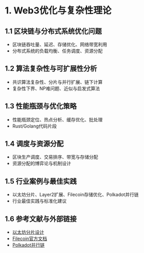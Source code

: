 # 1. Web3优化与复杂性理论

## 1.1 区块链与分布式系统优化问题

- 区块链吞吐量、延迟、存储优化、网络带宽利用
- 分布式系统的负载均衡、任务调度、资源分配

## 1.2 算法复杂性与可扩展性分析

- 共识算法复杂性、分片与并行扩展、链下计算
- 复杂性下界、NP难问题、近似与启发式算法

## 1.3 性能瓶颈与优化策略

- 性能瓶颈定位、热点分析、缓存优化、批处理
- Rust/Golang代码片段

## 1.4 调度与资源分配

- 区块生产调度、交易排序、带宽与存储分配
- 资源分配的博弈论与机制设计

## 1.5 行业案例与最佳实践

- 以太坊分片、Layer2扩展、Filecoin存储优化、Polkadot并行链
- 行业最佳实践与标准化建议

## 1.6 参考文献与外部链接

- [以太坊分片设计](https://ethereum.org/en/developers/docs/scaling/)
- [Filecoin官方文档](https://docs.filecoin.io/)
- [Polkadot并行链](https://wiki.polkadot.network/docs/learn-parachains)
